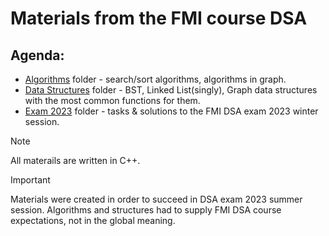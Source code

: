 # Materials from the FMI course DSA

## Agenda:
* [Algorithms](./algorithms) folder - search/sort algorithms, algorithms in graph.
* [Data Structures](./Data%20Structures) folder - BST, Linked List(singly), Graph data structures with the most common functions for them.
* [Exam 2023](./Exam%202023) folder - tasks & solutions to the FMI DSA exam 2023 winter session.

> [!NOTE]
> All materails are written in C++. 

> [!IMPORTANT]
> Materials were created in order to succeed in DSA exam 2023 summer session. Algorithms and structures had to supply FMI DSA course expectations, not in the global meaning.
